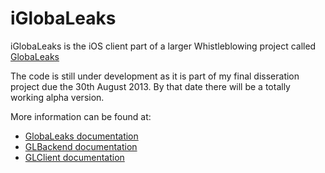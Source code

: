# iGlobaLeaks

iGlobaLeaks is the iOS client part of a larger Whistleblowing project called [GlobaLeaks](https://github.com/globaleaks/GlobaLeaks/wiki/)

The code is still under development as it is part of my final disseration project due the 30th August 2013. By that date there will be a totally working alpha version.

More information can be found at:

- [GlobaLeaks documentation](https://github.com/globaleaks/GlobaLeaks/wiki)
- [GLBackend documentation](https://github.com/globaleaks/GLBackend/wiki)
- [GLClient documentation](https://github.com/globaleaks/GLClient/wiki)